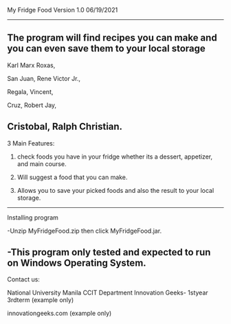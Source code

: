 My Fridge Food Version 1.0 06/19/2021

---------------------

The program will find recipes you can make and you can even save them to your local storage
---------------------

Karl Marx Roxas,
	
San Juan, Rene Victor Jr.,
	
Regala, Vincent,
	
Cruz, Robert Jay,
	
Cristobal, Ralph Christian.
---------------------

3 Main Features:

1) check foods you have in your fridge whether its a dessert, appetizer, and main course.

2) Will suggest a food that you can make.

3) Allows you to save your picked foods and also the result to your local storage.
---------------------

Installing program

-Unzip MyFridgeFood.zip then click MyFridgeFood.jar.

-This program only tested and expected to run on Windows Operating System.
----------------------

Contact us:

National University Manila
CCIT Department
Innovation Geeks- 1styear 3rdterm
(example only)

innovationgeeks.com (example only)